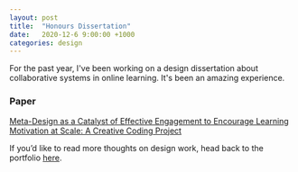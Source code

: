 ```yaml
---
layout: post
title:  "Honours Dissertation"
date:   2020-12-6 9:00:00 +1000
categories: design
---
```

For the past year, I've been working on a design dissertation about collaborative systems in online learning. It's been an amazing experience.

### Paper

[Meta-Design as a Catalyst of Effective Engagement to Encourage Learning Motivation at Scale: A Creative Coding Project](/blog/assets/dissertation-sam-hall.pdf)



If you’d like to read more thoughts on design work, head back to the portfolio [here](/).
